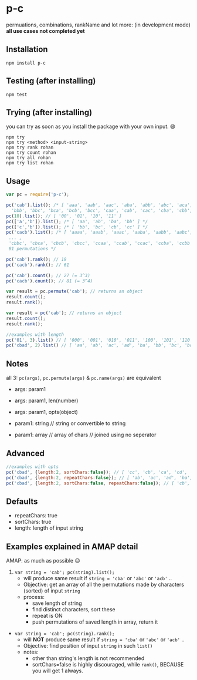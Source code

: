 # p-c
permuations, combinations, rankName and lot more: (in development mode)
**all use cases not completed yet**

## Installation

```
npm install p-c
```
## Testing (after installing)

```
npm test
```
## Trying (after installing)

you can try as soon as you install the package with your own input. :smile:

```
npm try
npm try <method> <input-string>
npm try rank rohan
npm try count rohan
npm try all rohan
npm try list rohan
```

## Usage

```javascript
var pc = require('p-c');

pc('cab').list(); /* [ 'aaa', 'aab', 'aac', 'aba', 'abb', 'abc', 'aca', 'acb', 'acc', 'baa', 'bab', 'bac', 'bba',
  'bbb', 'bbc', 'bca', 'bcb', 'bcc', 'caa', 'cab', 'cac', 'cba', 'cbb', 'cbc', 'cca', 'ccb', 'ccc' ] */
pc(10).list(); // [ '00', '01', '10', '11' ]
pc(['a','b']).list(); /* [ 'aa', 'ab', 'ba', 'bb' ] */
pc(['c','b']).list(); /* [ 'bb', 'bc', 'cb', 'cc' ] */
pc('cacb').list(); /* [ 'aaaa', 'aaab', 'aaac', 'aaba', 'aabb', 'aabc', 'aaca', 'aacb', 'aacc', 'abaa', 'abab', 'abac',
 ... ,
 'cbbc', 'cbca', 'cbcb', 'cbcc', 'ccaa', 'ccab', 'ccac', 'ccba', 'ccbb', 'ccbc', 'ccca', 'cccb', 'cccc' ]
 81 permutations */

pc('cab').rank(); // 19
pc('cacb').rank(); // 61

pc('cab').count(); // 27 (= 3^3)
pc('cacb').count(); // 81 (= 3^4)

var result = pc.permute('cab'); // returns an object
result.count();
result.rank();

var result = pc('cab'); // returns an object
result.count();
result.rank();

//examples with length
pc('01', 3).list() // [ '000', '001', '010', '011', '100', '101', '110', '111' ]
pc('cbad', 2).list() // [ 'aa', 'ab', 'ac', 'ad', 'ba', 'bb', 'bc', 'bd', 'ca', 'cb', 'cc', 'cd', 'da', 'db', 'dc', 'dd' ]
```
## Notes

all 3: `pc(args)`, `pc.permute(args)` & `pc.name(args)` are equivalent

* args: param1
* args: param1, len(number)
* args: param1, opts(object)

* param1: string // string or convertible to string
* param1: array  // array of chars // joined using no seperator

## Advanced

```javascript
//examples with opts
pc('cbad', {length:2, sortChars:false}); // [ 'cc', 'cb', 'ca', 'cd', 'bc', 'bb', 'ba', 'bd', 'ac', 'ab', 'aa', 'ad', 'dc', 'db', 'da', 'dd' ]
pc('cbad', {length:2, repeatChars:false}); // [ 'ab', 'ac', 'ad', 'ba', 'bc', 'bd', 'ca', 'cb', 'cd', 'da', 'db', 'dc' ]
pc('cbad', {length:2, sortChars:false, repeatChars:false}); // [ 'cb', 'ca', 'cd', 'bc', 'ba', 'bd', 'ac', 'ab', 'ad', 'dc', 'db', 'da' ]
```


## Defaults

* repeatChars: true
* sortChars: true
* length: length of input string

## Examples explained in AMAP detail

AMAP: as much as possible :wink:

1. `var string = 'cab'; pc(string).list();`
	* will produce same result if `string = 'cba'` or `'abc'` or `'acb'` ..
	* Objective: get an array of all the permutations made by characters (sorted) of input `string`
	* process:
		* save length of string
		* find distinct characters, sort these
		* repeat is ON
		* push permutations of saved length in array, return it
* `var string = 'cab'; pc(string).rank();`
	* will **NOT** produce same result if `string = 'cba'` or `'abc'` or `'acb'` ..
	* Objective: find position of input `string` in such `list()`
	* notes:
		* other than string's length is not recommended
		* sortChars=false is highly discouraged, while `rank()`, BECAUSE you will get 1 always.

